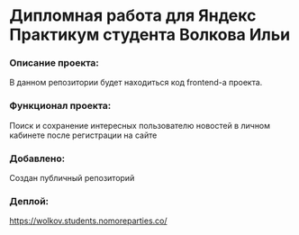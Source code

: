 # **Дипломная работа для Яндекс Практикум студента Волкова Ильи**

### Описание проекта:
В данном репозитории будет находиться код frontend-а проекта. 


### Функционал проекта:
Поиск и сохранение интересных пользователю новостей в личном кабинете после регистрации на сайте

### Добавлено:
Создан публичный репозиторий

### Деплой:
https://wolkov.students.nomoreparties.co/